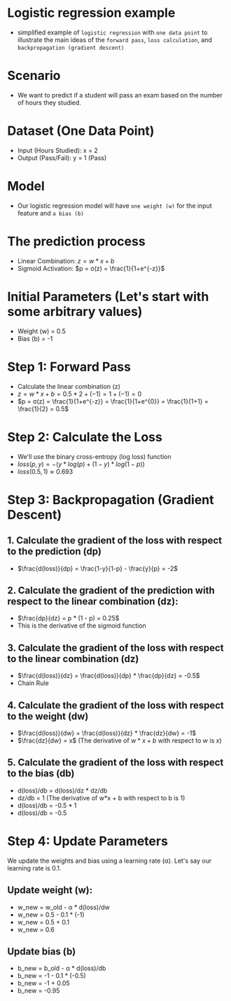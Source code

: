 # Logistic regression example
  - simplified example of `logistic regression` with `one data point` to illustrate the main ideas of the `forward pass`, `loss calculation`, and `backpropagation (gradient descent)`

# Scenario
  - We want to predict if a student will pass an exam based on the number of hours they studied.

# Dataset (One Data Point)
  - Input (Hours Studied): x = 2
  - Output (Pass/Fail): y = 1 (Pass)

# Model
  - Our logistic regression model will have `one weight (w)` for the input feature and `a bias (b)`

# The prediction process
  - Linear Combination: $z = w * x + b$
  - Sigmoid Activation: $p = σ(z) = \frac{1}{1+e^{-z}}$

# Initial Parameters (Let's start with some arbitrary values)
  - Weight (w) = 0.5
  - Bias (b) = -1

# Step 1: Forward Pass
  - Calculate the linear combination (z)
  - $z=w * x + b = 0.5 * 2 + (-1) = 1 + (-1) = 0$
  - $p = σ(z) = \frac{1}{1+e^{-z}} = \frac{1}{1+e^{0}} = \frac{1}{1+1} = \frac{1}{2} = 0.5$

# Step 2: Calculate the Loss
  - We'll use the binary cross-entropy (log loss) function
  - $loss(p, y) = - (y * log(p) + (1 - y) * log(1 - p))$
  - $loss(0.5, 1) ≈ 0.693$

# Step 3: Backpropagation (Gradient Descent)

## 1. Calculate the gradient of the loss with respect to the prediction (dp)
  - $\frac{d(loss)}{dp} = \frac{1-y}{1-p} - \frac{y}{p} = -2$

## 2. Calculate the gradient of the prediction with respect to the linear combination (dz):
  - $\frac{dp}{dz} = p * (1 - p) = 0.25$
  - This is the derivative of the sigmoid function

## 3. Calculate the gradient of the loss with respect to the linear combination (dz)
  - $\frac{d(loss)}{dz} = \frac{d(loss)}{dp} * \frac{dp}{dz} = -0.5$
  - Chain Rule

## 4. Calculate the gradient of the loss with respect to the weight (dw)
  - $\frac{d(loss)}{dw} = \frac{d(loss)}{dz} * \frac{dz}{dw} = -1$
  - $\frac{dz}{dw} = x$ (The derivative of $w*x + b$ with respect to $w$ is $x$)

## 5. Calculate the gradient of the loss with respect to the bias (db)
  - d(loss)/db = d(loss)/dz * dz/db
  - dz/db = 1 (The derivative of w*x + b with respect to b is 1)
  - d(loss)/db = -0.5 * 1
  - d(loss)/db = -0.5

# Step 4: Update Parameters
We update the weights and bias using a learning rate (α). Let's say our learning rate is 0.1.

## Update weight (w):
  - w_new = w_old - α * d(loss)/dw
  - w_new = 0.5 - 0.1 * (-1)
  - w_new = 0.5 + 0.1
  - w_new = 0.6

## Update bias (b)
  - b_new = b_old - α * d(loss)/db
  - b_new = -1 - 0.1 * (-0.5)
  - b_new = -1 + 0.05
  - b_new = -0.95
